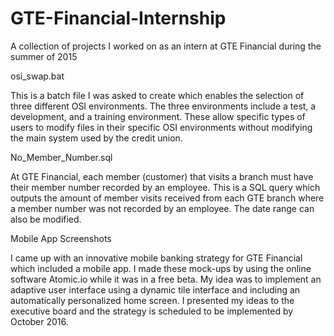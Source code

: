 # GTE-Financial-Internship
A collection of projects I worked on as an intern at GTE Financial during the summer of 2015

osi_swap.bat

This is a batch file I was asked to create which enables the selection of three different OSI environments.
The three environments include a test, a development, and a training environment. These allow specific types of users to
modify files in their specific OSI environments without modifying the main system used by the credit union.

No_Member_Number.sql

At GTE Financial, each member (customer) that visits a branch must have their member number recorded by an employee.
This is a SQL query which outputs the amount of member visits received from each GTE branch where a member number was not 
recorded by an employee. The date range can also be modified.

Mobile App Screenshots

I came up with an innovative mobile banking strategy for GTE Financial which included a mobile app. I made these mock-ups by 
using the online software Atomic.io while it was in a free beta. My idea was to implement an adaptive user interface using 
a dynamic tile interface and including an automatically personalized home screen. I presented my ideas to the executive board
and the strategy is scheduled to be implemented by October 2016.
